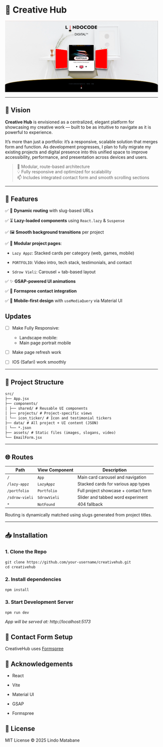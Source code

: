 # 🎨 Creative Hub

![Home](https://raw.githubusercontent.com/Lindo-code/images/refs/heads/main/creative-hub/Screenshot_20250702_185849.png)

---

## 💭 Vision
**Creative Hub** is envisioned as a centralized, elegant platform for showcasing my creative work — built to be as intuitive to navigate as it is powerful to experience.

It’s more than just a portfolio: it’s a responsive, scalable solution that merges form and function. As development progresses, I plan to fully migrate my existing projects and digital presence into this unified space to improve accessibility, performance, and presentation across devices and users.


> 🔧 Modular, route-based architecture  
> 💡 Fully responsive and optimized for scalability  
> 📫 Includes integrated contact form and smooth scrolling sections

---

## 🚀 Features

&#x2705; 🧠 **Dynamic routing** with slug-based URLs

&#x2705; ⏳ **Lazy-loaded components** using `React.lazy` & `Suspense`

&#x2705; 🖼️ **Smooth background transitions** per project

&#x2705; 🧩 **Modular project pages**:
  - `Lazy Appz`: Stacked cards per category (web, games, mobile)
  
  - `PORTFOLIO`: Video intro, tech stack, testimonials, and contact
  
  - `Sdrow Vieli`: Carousel + tab-based layout

&#x2705; ✨ **GSAP-powered UI animations**

&#x2705; 💌 **Formspree contact integration**

&#x2705; 🎯 **Mobile-first design** with `useMediaQuery` via Material UI

## Updates

- [ ] Make Fully Responsive:
    - Landscape mobile:
    - Main page portrait mobile

- [ ] Make page refresh work

- [ ] IOS (Safari) work smoothly


---

## 📁 Project Structure


```
src/
├── App.jsx
├── components/
│ ├── shared/ # Reusable UI components
│ ├── projects/ # Project-specific views
│ └── icon_ticker/ # Icon and testimonial tickers
├── data/ # All project + UI content (JSON)
│ └── *.json
├── assets/ # Static files (images, slogans, video)
└── EmailForm.jsx
```

---

## 🌐 Routes

| Path              | View Component  | Description                              |
|------------------|------------------|------------------------------------------|
| `/`              | `App`           | Main card carousel and navigation        |
| `/lazy-appz`     | `LazyAppz`      | Stacked cards for various app types      |
| `/portfolio`     | `Portfolio`     | Full project showcase + contact form     |
| `/sdrow-vieli`   | `SdrowVieli`    | Slider and tabbed word experiment        |
| `*`              | `NotFound`      | 404 fallback                             |

Routing is dynamically matched using slugs generated from project titles.

---

## 📥 Installation

### 1. Clone the Repo

```
git clone https://github.com/your-username/creativehub.git
cd creativehub
```

### 2. Install dependencies

```
npm install
```

### 3. Start Development Server

```
npm run dev
```

*App will be served at: http://localhost:5173*

## 🧪 Contact Form Setup

CreativeHub uses [Formspree](https://formspree.io)

## 🙏 Acknowledgements

- React

- Vite

- Material UI

- GSAP

- Formspree

## 📜 License

MIT License
© 2025 Lindo Matabane
